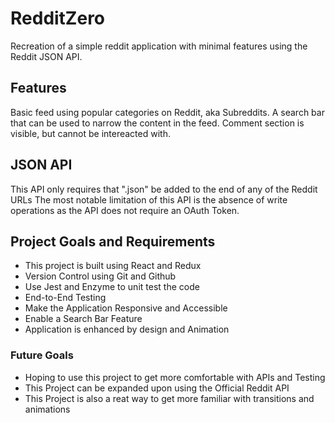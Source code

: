 # RedditZero
Recreation of a simple reddit application with minimal features using the Reddit JSON API. 

## Features
Basic feed using popular categories on Reddit, aka Subreddits.
A search bar that can be used to narrow the content in the feed.
Comment section is visible, but cannot be intereacted with.

## JSON API 
This API only requires that ".json" be added to the end of any of the Reddit URLs
The most notable limitation of this API is the absence of write operations as the API does not require an OAuth Token.

## Project Goals and Requirements
  * This project is built using React and Redux
  * Version Control using Git and Github
  * Use Jest and Enzyme to unit test the code
  * End-to-End Testing
  * Make the Application Responsive and Accessible
  * Enable a Search Bar Feature
  * Application is enhanced by design and Animation

### Future Goals
  * Hoping to use this project to get more comfortable with APIs and Testing
  * This Project can be expanded upon using the Official Reddit API
  * This Project is also a reat way to get more familiar with transitions and animations
